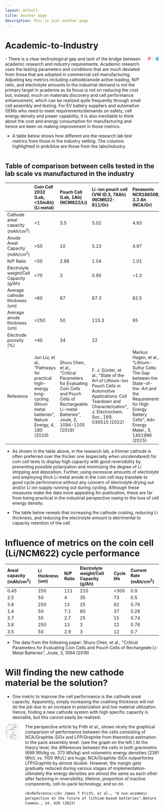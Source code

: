 ```yaml
---
layout: default
title: Another page
description: This is just another page
---
```


# Academic-to-Industry


<div class="columns">
  <div class="column">
    - There is a clear technological gap and lack of the bridge between academic research and industry requirements. Academic research uses the testing parameters and conditions that are much deviated from those that are adopted in commercial cell manufacturing. Adjusting key metrics including cathode/anode active loading, N/P ratio, and electrolyte amounts to the industrial demand is not the primary target in academia as its focus is not on reducing the cost but, instead, much on materials discovery and cell performance enhancement, which can be realized quite frequently through small cell assembly and testing. For EV battery suppliers and automative OEMs who need to meet requirements/demands on safety, cell energy density and power capability, it is also inevitable to think about the cost and energy consumption for manufacturing and hence are keen on making improvement in those metrics.

- A table below shows how different are the research lab test metrics from those in the industry setting. The columns highlighted in pink/blue are those from the labs/industry.
  </div>
  <div class="column">
    <img src='https://github.com/donghee1025/Battery-Park/blob/main2/masthead/industry_academia.png?raw=true' alt="AcademicIndustry" style="width:500px; height:auto;">
  </div>
</div>



## Table of comparison between cells tested in the lab scale vs manufactured in the industry



||Coin Cell 2032 (Lab, <10mAh) (Li metal)|Pouch Cell (Lab, 1Ah) (NCM622/Li)|Li-ion pouch cell (VW ID.3, 78Ah) (NCM622-811/Gr)|Panasonic NCR18650B, 3.3 Ah (NCA/Gr)|Tesla 4680, 22 Ah (NCM811/Gr)|Tesla Prismatic, 161.5 Ah (LFP/Gr)|BYD Blade Prismatic, 138 Ah (LFP/Gr)|
|:-|:-----------------|:-----------------|:-----------------|:-----------------|:-----------------|:-----------------|:-----------------|
|Cathode areal capacity (mAh/cm<sup>2</sup>)|&lt;1|3.5|5.02|4.93|4.9|3.44|3.39*|
|Anode Areal Capacity (mAh/cm<sup>2</sup>)|&gt;50|10|5.23|4.97|5.5*|3.66|4.10*|
|N/P Ratio|&gt;50|2.86|1.04|1.01|1.12*|1.06|1.21*|
|Electrolyte weight/Cell Capacity (g/Ah)|&gt;70|3|0.95|~1.3||||
|Average cathode thickness (um)|&lt;60|67|87.3|82.5|~65|94|85*|
|Average anode thickness (um)|&gt;250|50|115.3|95|~135|71|73*|
|Electrode porosity (%)|&gt;40|34|22|||32||
|Reference|Jun Liu, et al., “Pathways for practical high-energy long-cycling lithium metal batteries”, Nature Energy, 4, 180 (2019)|Shuru Chen, et al., “Critical Parameters for Evaluating Coin Cells and Pouch Cells of Rechargeable Li-metal Batteries”, Joule, 3, 1094-1105 (2019)|F. J. Günter, et al., “State of the Art of Lithium-Ion Pouch Cells in Automotive Applications: Cell Teardown and Characterization”, J. Electrochem. Soc., 169, 030515 (2022)|Markus Hagen, et al., “Lithium-Sulfur Cells: The Gap between the State-of-the-Art and the Requirements for High Energy Battery Cells”, Adv. Energy Mater., 5, 1401986 (2015)|"Manuel Ank, et al., “Lithium-Ion Cells in Automotive Applications: Tesla 4680 Cylindrical Cell Teardown and Characterization”, J. Electrochem. Soc., 170, 120536 (2023) <br> *From https://insideevs.com/news/598656/tesla-4680-battery-cell-specs/ (Note there are some gaps between two sources)"|Sandro Stock, et al., “Cell teardown and characterization of an automotive prismatic LFP battery”, Electrochim. Acta, 471, 143341 (2023)|"https://www.linkedin.com/pulse/dry-information-byd-blade-battery-internal-disassembly-photos-cbucc/ <br> Some parameter adopted from Xiao-Guang Yang, et al., 'Thermally modulated lithium iron phosphate batteries for mass-market electric vehicles', Nature Energy, 6, 176 (2021) <br>*Currently numbers are based on the estimation"|


- As shown in the table above, in the research lab, a thinner cathode is often preferred over the thicker one (especially when uncalendared) for coin cell tests to display high capacity with good reversibility by preventing possible polarization and minimizing the degree of Li stripping and deposition. Further, using excessive amounts of electrolyte and employing thick Li metal anode in the coin cell may translate to good cycle performance without any concern of electrolyte drying out and/or Li ion supply running out during cycling. Although these measures make the data more appealing for publication, these are far from being practical in the industrial perspective owing to the loss of cell energy density.

- The table below reveals that increasing the cathode coating, reducing Li thickness, and reducing the electrolyte amount is detrimental to capacity retention of the cell.


# Influence of metrics on the coin cell (Li/NCM622) cycle performance


|Areal capacity (mAh/cm<sup>2</sup>)|Li thickness (um)|N/P Ratio|Electrolyte weight/Cell Capacity (g/Ah)|Cycle life|Current Rate (mAh/cm<sup>2</sup>)|
|:---|:-----------------|:-----------------|:-----------------|:-----------------|:-----------------|
|0.45|250|111|210|&gt;300|0.9|
|2.5|50|4|35|73|0.5|
|3.8|250|13|25|62|0.76|
|1.4|50|7.1|60|37|0.28|
|3.7|50|2.7|25|15|0.74|
|3.8|250|13|3|12|0.76|
|3.5|50|2.9|3|12|0.7|

- The data from the following paper: Shuru Chen, et al., "Critical Parameters for Evaluating Coin Cells and Pouch Cells of Rechargeale Li-Metal Batteries", Joule, 3, 1094 (2019)




# Will finding the new cathode material be the solution?

- One metric to improve the cell performance is the cathode areal capacity. Apparently, simply increasing the coathing thickness will not do the job due to an increase in polarization and low material utilization. Hence, finding a new cathode system with high specific capacity is desirable, but this cannot easily be realized.




<div class="columns">
  <div class="column">
    <img src='https://github.com/donghee1025/Battery-Park/blob/main2/masthead/LFPvsNCA.png?raw=true' alt="LFPNCA" style="width:500px; height:auto;">
  </div>
  <div class="column">
    The perspective article by Frith et al., shows nicely the graphical comparison of performance between the cells consisting of NCA/Graphite-SiOx and LFP/Graphite from theoretical estimation to the pack assembly level. (see the graph on the left.) At the theory level, the differences between the cells in both gravimetric (699 Wh/kg vs. 373 Wh/kg) and volumetric energy densities (2391 Wh/L vs. 1100 Wh/L) are huge; NCA/Graphite-SiOx outperforms LFP/Graphite by almost double. However, the margin gets gradually reduced during various stages of implementation- ultimately the energy densities are almost the same as each other after factoring in reversibility, lifetime, proportion of inactive components, cell-to-pack technology, and so on.

    <b>Reference:</b> James T Frith, et al., "A non-academic perspective on the future of lithium-based batteries",Nature Commun., 14, 420 (2023)
  </div>
</div>

